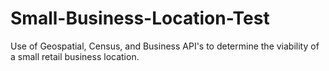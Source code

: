 # Small-Business-Location-Test
Use of Geospatial, Census, and Business API's to determine the viability of a small retail business location.
